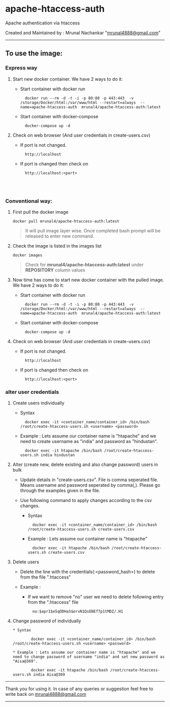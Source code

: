 # apache-htaccess-auth
Apache authentication via htaccess

Created and Maintained by : Mrunal Nachankar "<mrunal4888@gmail.com>"

---

## To use the image:


### Express way

 1. Start new docker container. We have 2 ways to do it:
    * Start container with docker run
        
            docker run --rm -d -t -i -p 80:80 -p 443:443  -v /storage/Docker/html:/var/www/html --restart=always  --name=apache-htaccess-auth  mrunal4/apache-htaccess-auth:latest 

    * Start container with docker-compose
        
            docker-compose up -d

 2. Check on web browser (And user credentials in create-users.csv)
    * If port is not changed. 

            http://localhost 
            
    * If port is changed then check on 

            http://localhost:<port>     
 

<br>

<br>

### Conventional way:

 1. First pull the docker image 

        docker pull mrunal4/apache-htaccess-auth:latest
    > It will pull image layer wise. Once completed bash prompt will be released to enter new command.

 2. Check the image is listed in the images list

        docker images
    > Check for **mrunal4/apache-htaccess-auth:latest** under **REPOSITORY** column values

 3. Now time has come to start new docker container with the pulled image. We have 2 ways to do it:
    * Start container with docker run
        
            docker run --rm -d -t -i -p 80:80 -p 443:443  -v /storage/Docker/html:/var/www/html --restart=always  --name=apache-htaccess-auth  mrunal4/apache-htaccess-auth:latest 

    * Start container with docker-compose
        
            docker-compose up -d
 4. Check on web browser (And user credentials in create-users.csv)
    * If port is not changed. 

            http://localhost 

    * If port is changed then check on 

            http://localhost:<port>     

### alter user credentials

 1. Create users individually
    * Syntax
        
            docker exec -it <container_name/container_id> /bin/bash /root/create-htaccess-users.sh <username> <password>

    * Example : Lets assume our container name is "htapache" and we need to create username as "india" and password as "hindustan". 
        
            docker exec -it htapache /bin/bash /root/create-htaccess-users.sh india hindustan

 2. Alter (create new, delete existing and also change password) users in bulk 

    * Update details in "create-users.csv". File is comma seperated file. Means username and password seperated by comma(,). Please go through the examples given in the file. 

    * Use following command to apply changes according to the csv changes.
        * Syntax
                
                docker exec -it <container_name/container_id> /bin/bash /root/create-htaccess-users.sh create-users.csv

        * Example : Lets assume our container name is "htapache"
                
                docker exec -it htapache /bin/bash /root/create-htaccess-users.sh create-users.csv
        
 3. Delete users

    * Delete the line with the credentials(<useraneme>:<password_hash>) to delete from the file ".htaccess"

    * Example :

        * If we want to remove "no" user we need to delete following entry from the ".htaccess" file
                
                no:$apr1$e5qODHaS$ervN1QsENEf7p1tMDZ/.H1

 3. Change password of individually

        * Syntax
                
                docker exec -it <container_name/container_id> /bin/bash /root/create-htaccess-users.sh <username> <password>

        * Example : Lets assume our container name is "htapache" and we need to change password of username "india" and set new password as "Aisa@369". 
                
                docker exec -it htapache /bin/bash /root/create-htaccess-users.sh india Aisa@369

---

Thank you for using it. In case of any queries or suggestion feel free to write back on mrunal4888@gmail.com

---
